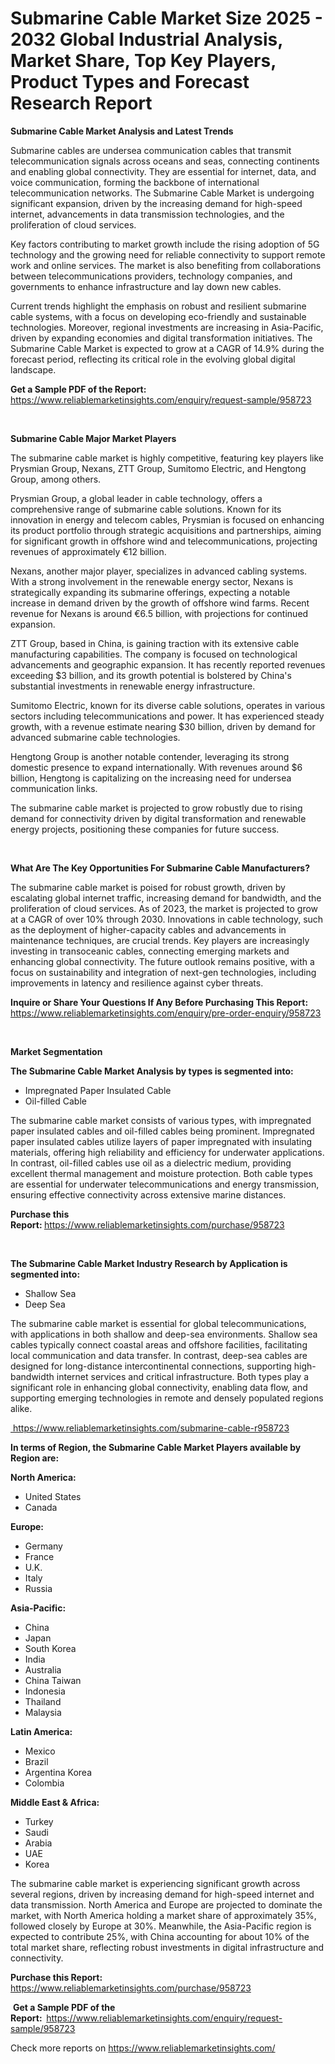 <p><h1>Submarine Cable Market Size 2025 - 2032 Global Industrial Analysis, Market Share, Top Key Players, Product Types and Forecast Research Report</h1></p><p><strong>Submarine Cable Market Analysis and Latest Trends</strong></p>
<p><p>Submarine cables are undersea communication cables that transmit telecommunication signals across oceans and seas, connecting continents and enabling global connectivity. They are essential for internet, data, and voice communication, forming the backbone of international telecommunication networks. The Submarine Cable Market is undergoing significant expansion, driven by the increasing demand for high-speed internet, advancements in data transmission technologies, and the proliferation of cloud services. </p><p>Key factors contributing to market growth include the rising adoption of 5G technology and the growing need for reliable connectivity to support remote work and online services. The market is also benefiting from collaborations between telecommunications providers, technology companies, and governments to enhance infrastructure and lay down new cables.</p><p>Current trends highlight the emphasis on robust and resilient submarine cable systems, with a focus on developing eco-friendly and sustainable technologies. Moreover, regional investments are increasing in Asia-Pacific, driven by expanding economies and digital transformation initiatives. The Submarine Cable Market is expected to grow at a CAGR of 14.9% during the forecast period, reflecting its critical role in the evolving global digital landscape.</p></p>
<p><strong>Get a Sample PDF of the Report:&nbsp;</strong> <a href="https://www.reliablemarketinsights.com/enquiry/request-sample/958723?utm_campaign=2642&utm_medium=2&utm_source=Github&utm_content=ia&utm_term=08042025&utm_id=submarine-cable">https://www.reliablemarketinsights.com/enquiry/request-sample/958723</a></p>
<p>&nbsp;</p>
<p><strong>Submarine Cable Major Market Players</strong></p>
<p><p>The submarine cable market is highly competitive, featuring key players like Prysmian Group, Nexans, ZTT Group, Sumitomo Electric, and Hengtong Group, among others. </p><p>Prysmian Group, a global leader in cable technology, offers a comprehensive range of submarine cable solutions. Known for its innovation in energy and telecom cables, Prysmian is focused on enhancing its product portfolio through strategic acquisitions and partnerships, aiming for significant growth in offshore wind and telecommunications, projecting revenues of approximately €12 billion.</p><p>Nexans, another major player, specializes in advanced cabling systems. With a strong involvement in the renewable energy sector, Nexans is strategically expanding its submarine offerings, expecting a notable increase in demand driven by the growth of offshore wind farms. Recent revenue for Nexans is around €6.5 billion, with projections for continued expansion.</p><p>ZTT Group, based in China, is gaining traction with its extensive cable manufacturing capabilities. The company is focused on technological advancements and geographic expansion. It has recently reported revenues exceeding $3 billion, and its growth potential is bolstered by China's substantial investments in renewable energy infrastructure.</p><p>Sumitomo Electric, known for its diverse cable solutions, operates in various sectors including telecommunications and power. It has experienced steady growth, with a revenue estimate nearing $30 billion, driven by demand for advanced submarine cable technologies.</p><p>Hengtong Group is another notable contender, leveraging its strong domestic presence to expand internationally. With revenues around $6 billion, Hengtong is capitalizing on the increasing need for undersea communication links.</p><p>The submarine cable market is projected to grow robustly due to rising demand for connectivity driven by digital transformation and renewable energy projects, positioning these companies for future success.</p></p>
<p>&nbsp;</p>
<p><strong>What Are The Key Opportunities For Submarine Cable Manufacturers?</strong></p>
<p><p>The submarine cable market is poised for robust growth, driven by escalating global internet traffic, increasing demand for bandwidth, and the proliferation of cloud services. As of 2023, the market is projected to grow at a CAGR of over 10% through 2030. Innovations in cable technology, such as the deployment of higher-capacity cables and advancements in maintenance techniques, are crucial trends. Key players are increasingly investing in transoceanic cables, connecting emerging markets and enhancing global connectivity. The future outlook remains positive, with a focus on sustainability and integration of next-gen technologies, including improvements in latency and resilience against cyber threats.</p></p>
<p><strong>Inquire or Share Your Questions If Any Before Purchasing This Report:</strong> <a href="https://www.reliablemarketinsights.com/enquiry/pre-order-enquiry/958723?utm_campaign=2642&utm_medium=2&utm_source=Github&utm_content=ia&utm_term=08042025&utm_id=submarine-cable">https://www.reliablemarketinsights.com/enquiry/pre-order-enquiry/958723</a></p>
<p>&nbsp;</p>
<p><strong>Market Segmentation</strong></p>
<p><strong>The Submarine Cable Market Analysis by types is segmented into:</strong></p>
<p><ul><li>Impregnated Paper Insulated Cable</li><li>Oil-filled Cable</li></ul></p>
<p><p>The submarine cable market consists of various types, with impregnated paper insulated cables and oil-filled cables being prominent. Impregnated paper insulated cables utilize layers of paper impregnated with insulating materials, offering high reliability and efficiency for underwater applications. In contrast, oil-filled cables use oil as a dielectric medium, providing excellent thermal management and moisture protection. Both cable types are essential for underwater telecommunications and energy transmission, ensuring effective connectivity across extensive marine distances.</p></p>
<p><strong>Purchase this Report:&nbsp;</strong><a href="https://www.reliablemarketinsights.com/purchase/958723?utm_campaign=2642&utm_medium=2&utm_source=Github&utm_content=ia&utm_term=08042025&utm_id=submarine-cable">https://www.reliablemarketinsights.com/purchase/958723</a></p>
<p>&nbsp;</p>
<p><strong>The Submarine Cable Market Industry Research by Application is segmented into:</strong></p>
<p><ul><li>Shallow Sea</li><li>Deep Sea</li></ul></p>
<p><p>The submarine cable market is essential for global telecommunications, with applications in both shallow and deep-sea environments. Shallow sea cables typically connect coastal areas and offshore facilities, facilitating local communication and data transfer. In contrast, deep-sea cables are designed for long-distance intercontinental connections, supporting high-bandwidth internet services and critical infrastructure. Both types play a significant role in enhancing global connectivity, enabling data flow, and supporting emerging technologies in remote and densely populated regions alike.</p></p>
<p><a href="https://www.reliablemarketinsights.com/submarine-cable-r958723?utm_campaign=2642&utm_medium=2&utm_source=Github&utm_content=ia&utm_term=08042025&utm_id=submarine-cable">&nbsp;https://www.reliablemarketinsights.com/submarine-cable-r958723</a></p>
<p><strong>In terms of Region, the Submarine Cable Market Players available by Region are:</strong></p>
<p>
    <p> <strong> North America: </strong>
        <ul>
            <li>United States</li>
            <li>Canada</li>
        </ul>
        </p> 
    <p> <strong> Europe: </strong>
        <ul>
            <li>Germany</li>
            <li>France</li>
            <li>U.K.</li>
            <li>Italy</li>
            <li>Russia</li>
        </ul>
        </p> 
    <p> <strong> Asia-Pacific: </strong>
        <ul>
            <li>China</li>
            <li>Japan</li>
            <li>South Korea</li>
            <li>India</li>
            <li>Australia</li>
            <li>China Taiwan</li>
            <li>Indonesia</li>
            <li>Thailand</li>
            <li>Malaysia</li>
        </ul>
        </p> 
    <p> <strong> Latin America: </strong>
        <ul>
            <li>Mexico</li>
            <li>Brazil</li>
            <li>Argentina Korea</li>
            <li>Colombia</li>
        </ul>
        </p> 
    <p> <strong> Middle East & Africa: </strong>
        <ul>
            <li>Turkey</li>
            <li>Saudi</li>
            <li>Arabia</li>
            <li>UAE</li>
            <li>Korea</li>
        </ul>
    </p>
    </p>
<p><p>The submarine cable market is experiencing significant growth across several regions, driven by increasing demand for high-speed internet and data transmission. North America and Europe are projected to dominate the market, with North America holding a market share of approximately 35%, followed closely by Europe at 30%. Meanwhile, the Asia-Pacific region is expected to contribute 25%, with China accounting for about 10% of the total market share, reflecting robust investments in digital infrastructure and connectivity.</p></p>
<p><strong>Purchase this Report: </strong><a href="https://www.reliablemarketinsights.com/purchase/958723?utm_campaign=2642&utm_medium=2&utm_source=Github&utm_content=ia&utm_term=08042025&utm_id=submarine-cable">https://www.reliablemarketinsights.com/purchase/958723</a></p>
<p>&nbsp;<strong>Get a Sample PDF of the Report:&nbsp;&nbsp;</strong><a href="https://www.reliablemarketinsights.com/enquiry/request-sample/958723?utm_campaign=2642&utm_medium=2&utm_source=Github&utm_content=ia&utm_term=08042025&utm_id=submarine-cable">https://www.reliablemarketinsights.com/enquiry/request-sample/958723</a></p>
<p><strong></strong></p>
<p>Check more reports on <a href="https://www.reliablemarketinsights.com/?utm_campaign=2642&utm_medium=2&utm_source=Github&utm_content=ia&utm_term=08042025&utm_id=submarine-cable">https://www.reliablemarketinsights.com/</a></p>